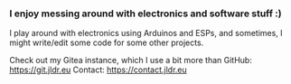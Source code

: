 ### I enjoy messing around with electronics and software stuff :)

I play around with electronics using Arduinos and ESPs, and sometimes, I might write/edit some code for some other projects.

Check out my Gitea instance, which I use a bit more than GitHub: https://git.jldr.eu
Contact: https://contact.jldr.eu

<!--
**JustLeader69420/JustLeader69420** is a ✨ _special_ ✨ repository because its `README.md` (this file) appears on your GitHub profile.

Here are some ideas to get you started:

- 🔭 I’m currently working on ...
- 🌱 I’m currently learning ...
- 👯 I’m looking to collaborate on ...
- 🤔 I’m looking for help with ...
- 💬 Ask me about ...
- 📫 How to reach me: ...
- 😄 Pronouns: ...
- ⚡ Fun fact: ...
-->
